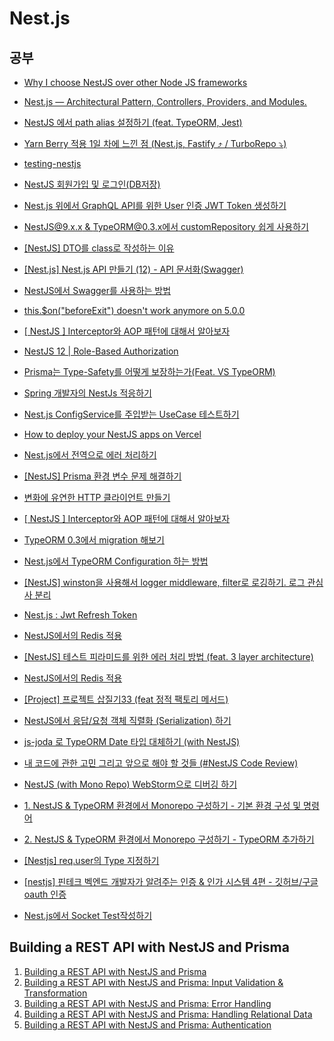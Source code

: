 # Nest.js

## 공부

- [Why I choose NestJS over other Node JS frameworks](https://medium.com/monstar-lab-bangladesh-engineering/why-i-choose-nestjs-over-other-node-js-frameworks-6cdbd083ae67)

- [Nest.js — Architectural Pattern, Controllers, Providers, and Modules.](https://medium.com/geekculture/nest-js-architectural-pattern-controllers-providers-and-modules-406d9b192a3a)

- [NestJS 에서 path alias 설정하기 (feat. TypeORM, Jest)](https://velog.io/@modolee/nestjs-path-alias-feat-typeorm-jest)

- [Yarn Berry 적용 1일 차에 느낀 점 (Nest.js, Fastify ⤴️ / TurboRepo ⤵️)](https://velog.io/@johnwi/wil-01-Yarn-Berry)

- [testing-nestjs](https://github.com/jmcdo29/testing-nestjs)

- [NestJS 회원가입 및 로그인(DB저장)](https://velog.io/@ehgks0000/NestJS-DB저장하기TypeORM#localstrategyts-생성)

- [Nest.js 위에서 GraphQL API를 위한 User 인증 JWT Token 생성하기](https://velog.io/@song22861/Nest.js-%EC%9C%84%EC%97%90%EC%84%9C-GraphQL-API%EB%A5%BC-%EC%9C%84%ED%95%9C-User-%EC%9D%B8%EC%A6%9D-JWT-Token-%EC%83%9D%EC%84%B1%ED%95%98%EA%B8%B0)

- [NestJS@9.x.x & TypeORM@0.3.x에서 customRepository 쉽게 사용하기](https://velog.io/@wonjun1995/NestJS9.x.x-TypeORM0.3.x에서-customRepository-쉽게-사용하기)

- [[NestJS] DTO를 class로 작성하는 이유](https://velog.io/@choiramsey8/NestJS-DTO를-class로-작성하는-이유)

- [[Nest.js] Nest.js API 만들기 (12) - API 문서화(Swagger)](https://any-ting.tistory.com/122)

- [NestJS에서 Swagger를 사용하는 방법](https://jhyeok.com/nestjs-swagger/)

- [this.$on("beforeExit") doesn't work anymore on 5.0.0](https://github.com/prisma/prisma/issues/20171)

- [[ NestJS ] Interceptor와 AOP 패턴에 대해서 알아보자](https://tasddc.tistory.com/129)

- [NestJS 12 | Role-Based Authorization](https://velog.io/@hkja0111/NestJS-12-Role-Based-Authorization)

- [Prisma는 Type-Safety를 어떻게 보장하는가(Feat. VS TypeORM)](https://marades.tistory.com/26)

- [Spring 개발자의 NestJs 적응하기](https://medium.com/zigbang/spring-%EA%B0%9C%EB%B0%9C%EC%9E%90%EC%9D%98-nestjs-%EC%A0%81%EC%9D%91%ED%95%98%EA%B8%B0-a816fa0f38a9)

- [Nest.js ConfigService를 주입받는 UseCase 테스트하기](https://juneyoung.io/development-nestjs-usecase-unit-test-with-di-220320)

- [How to deploy your NestJS apps on Vercel](https://dev.to/leduc1901/how-to-deploy-your-nestjs-apps-on-vercel-3nh9)

- [Nest.js에서 전역으로 에러 처리하기](https://velog.io/@yiyb0603/Nest.js에서-전역으로-에러-처리하기)

- [[NestJS] Prisma 환경 변수 문제 해결하기](https://velog.io/@yejin0528/NestJS-Prisma-%ED%99%98%EA%B2%BD-%EB%B3%80%EC%88%98-%EB%AC%B8%EC%A0%9C-%ED%95%B4%EA%B2%B0%ED%95%98%EA%B8%B0)

- [변화에 유연한 HTTP 클라이언트 만들기](https://tech.inflab.com/20230723-pure-http-client/)

- [[ NestJS ] Interceptor와 AOP 패턴에 대해서 알아보자](https://tasddc.tistory.com/129)

- [TypeORM 0.3에서 migration 해보기](https://whyhard.tistory.com/59)

- [Nest.js에서 TypeORM Configuration 하는 방법](https://whyhard.tistory.com/61)

- [[NestJS] winston을 사용해서 logger middleware, filter로 로깅하기. 로그 관심사 분리](https://pypystory.tistory.com/80)

- [Nest.js : Jwt Refresh Token](https://soonyubi.github.io/jwt-refresh-token/)

- [NestJS에서의 Redis 적용](https://kscodebase.tistory.com/686)

- [[NestJS] 테스트 피라미드를 위한 에러 처리 방법 (feat. 3 layer architecture)](https://charming-kyu.tistory.com/48)

- [NestJS에서의 Redis 적용](https://kscodebase.tistory.com/686)

- [[Project] 프로젝트 삽질기33 (feat 정적 팩토리 메서드)](https://overcome-the-limits.tistory.com/714#%EC%A0%95%EC%A0%81-%ED%8C%A9%ED%86%A0%EB%A6%AC-%EB%A9%94%EC%84%9C%EB%93%9C)

- [NestJS에서 응답/요청 객체 직렬화 (Serialization) 하기](https://jojoldu.tistory.com/610)

- [js-joda 로 TypeORM Date 타입 대체하기 (with NestJS)](https://jojoldu.tistory.com/600)

- [내 코드에 관한 고민 그리고 앞으로 해야 할 것들 (#NestJS Code Review)](https://coding-groot.tistory.com/183)

- [NestJS (with Mono Repo) WebStorm으로 디버깅 하기](https://jojoldu.tistory.com/607)

- [1. NestJS & TypeORM 환경에서 Monorepo 구성하기 - 기본 환경 구성 및 명령어](https://jojoldu.tistory.com/594)

- [2. NestJS & TypeORM 환경에서 Monorepo 구성하기 - TypeORM 추가하기](https://jojoldu.tistory.com/597)

- [[Nestjs] req.user의 Type 지정하기](https://velog.io/@linho1150/Nestjs-req.user의-Type-지정하기)

- [[nestjs] 핀테크 벡엔드 개발자가 알려주는 인증 & 인가 시스템 4편 - 깃허브/구글 oauth 인증](https://m.blog.naver.com/pjt3591oo/223137573151)

- [Nest.js에서 Socket Test작성하기](https://medium.com/@jinsung1048/nest-js%EC%97%90%EC%84%9C-socket-test%EC%9E%91%EC%84%B1%ED%95%98%EA%B8%B0-184cd66b9f6a)

## Building a REST API with NestJS and Prisma

1. [Building a REST API with NestJS and Prisma](https://www.prisma.io/blog/nestjs-prisma-rest-api-7D056s1BmOL0)
2. [Building a REST API with NestJS and Prisma: Input Validation & Transformation](https://www.prisma.io/blog/nestjs-prisma-validation-7D056s1kOla1)
3. [Building a REST API with NestJS and Prisma: Error Handling](https://www.prisma.io/blog/nestjs-prisma-error-handling-7D056s1kOop2)
4. [Building a REST API with NestJS and Prisma: Handling Relational Data](https://www.prisma.io/blog/nestjs-prisma-relational-data-7D056s1kOabc)
5. [Building a REST API with NestJS and Prisma: Authentication](https://www.prisma.io/blog/nestjs-prisma-authentication-7D056s1s0k3l)
